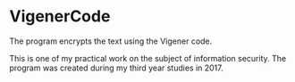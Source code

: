 # VigenerCode
The program encrypts the text using the Vigener code. 

This is one of my practical work on the subject of information security. The program was created during my third year studies in 2017.
